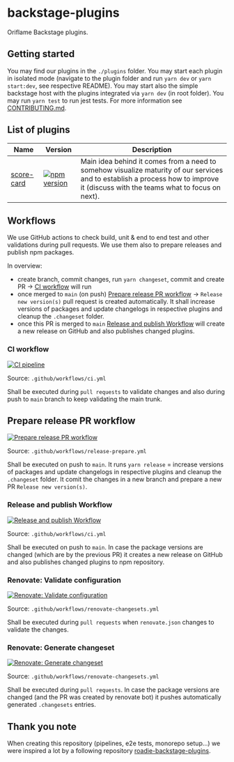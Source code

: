 # backstage-plugins

Oriflame Backstage plugins.

## Getting started

You may find our plugins in the `./plugins` folder. You may start each plugin in isolated mode (navigate to the plugin folder and run `yarn dev` or `yarn start:dev`, see respective README). You may start also the simple backstage host with the plugins integrated via `yarn dev` (in root folder). You may run `yarn test` to run jest tests. For more information see [CONTRIBUTING.md](./CONTRIBUTING.md).

## List of plugins

Name | Version | Description
---------|----------|----------
 [score-card](https://github.com/Oriflame/backstage-plugins/blob/main/plugins/score-card/README.md) | [![npm version](https://badge.fury.io/js/@oriflame%2Fbackstage-plugin-score-card.svg)](https://badge.fury.io/js/@oriflame%2Fbackstage-plugin-score-card) | Main idea behind it comes from a need to somehow visualize maturity of our services and to establish a process how to improve it (discuss with the teams what to focus on next).

## Workflows

We use GitHub actions to check build, unit & end to end test and other validations during pull requests. We use them also to prepare releases and publish npm packages.

In overview:

- create branch, commit changes, run `yarn changeset`, commit and create PR -> [CI workflow](#ci-workflow) will run
- once merged to `main` (on push) [Prepare release PR workflow](#prepare-release-pr-workflow) -> `Release new version(s)` pull request is created automatically. It shall increase versions of packages and update changelogs in respective plugins and cleanup the `.changeset` folder.
- once this PR is merged to `main` [Release and publish Workflow](#release-and-publish-workflow) will create a new release on GitHub and also publishes changed plugins.

### CI workflow

[![CI pipeline](https://github.com/Oriflame/backstage-plugins/actions/workflows/ci.yml/badge.svg)](https://github.com/Oriflame/backstage-plugins/actions/workflows/ci.yml)

Source: `.github/workflows/ci.yml`

Shall be executed during `pull requests` to validate changes and also during push to `main` branch to keep validating the main trunk.

## Prepare release PR workflow

[![Prepare release PR workflow](https://github.com/Oriflame/backstage-plugins/actions/workflows/release-prepare.yml/badge.svg)](https://github.com/Oriflame/backstage-plugins/actions/workflows/release-prepare.yml)

Source: `.github/workflows/release-prepare.yml`

Shall be executed on push to `main`. It runs `yarn release` = increase versions of packages and update changelogs in respective plugins and cleanup the `.changeset` folder. It comit the changes in a new branch and prepare a new PR `Release new version(s)`.

### Release and publish Workflow

[![Release and publish Workflow](https://github.com/Oriflame/backstage-plugins/actions/workflows/release-publish.yml/badge.svg)](https://github.com/Oriflame/backstage-plugins/actions/workflows/release-publish.yml)

Source: `.github/workflows/ci.yml`

Shall be executed on push to `main`. In case the package versions are changed (which are by the previous PR) it creates a new release on GitHub and also publishes changed plugins to npm repository.

### Renovate: Validate configuration

[![Renovate: Validate configuration](https://github.com/Oriflame/backstage-plugins/actions/workflows/renovate-validation.yml/badge.svg)](https://github.com/Oriflame/backstage-plugins/actions/workflows/renovate-validation.yml)

Source: `.github/workflows/renovate-changesets.yml`

Shall be executed during `pull requests` when `renovate.json` changes to validate the changes. 

### Renovate: Generate changeset

[![Renovate: Generate changeset](https://github.com/Oriflame/backstage-plugins/actions/workflows/renovate-changesets.yml/badge.svg)](https://github.com/Oriflame/backstage-plugins/actions/workflows/renovate-changesets.yml)

Source: `.github/workflows/renovate-changesets.yml`

Shall be executed during `pull requests`. In case the package versions are changed (and the PR was created by renovate bot) it pushes automatically generated `.changesets` entries.

## Thank you note

When creating this repository (pipelines, e2e tests, monorepo setup...) we were inspired a lot by a following repository [roadie-backstage-plugins](https://github.com/RoadieHQ/roadie-backstage-plugins).
